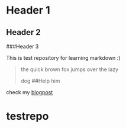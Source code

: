 Header 1
================
Header 2
----------------

###Header 3

This is test repository for learning markdown :)
> the quick brown fox jumps
> over the lazy
> 
> dog
> ##Help him

check my [blogpost][1]


# testrepo

[1]: http://techuniqe.blogspot.in/ "BigBytes"